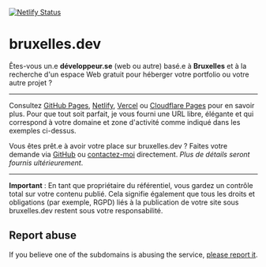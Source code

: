 [![Netlify Status](https://api.netlify.com/api/v1/badges/06d70d7c-98ca-467a-9fff-1286442eaa79/deploy-status)](https://app.netlify.com/sites/bruxelles-dev/deploys)

# bruxelles.dev

Êtes-vous un.e **développeur.se** (web ou autre) basé.e à **Bruxelles** et à la recherche d'un espace Web gratuit pour héberger votre portfolio ou votre autre projet ?

---

Consultez [GitHub Pages](https://shr.wetrafa.xyz/2zcBcwZ), [Netlify](https://shr.wetrafa.xyz/2z0pjd4), [Vercel](https://shr.wetrafa.xyz/3pttiHf) ou [Cloudflare Pages](https://shr.wetrafa.xyz/3u3dfFe) pour en savoir plus. Pour que tout soit parfait, je vous fourni une URL libre, élégante et qui correspond à votre domaine et zone d'activité comme indiqué dans les exemples ci-dessus.

Vous êtes prêt.e à avoir votre place sur bruxelles.dev ? Faites votre demande via [GitHub](https://github.com/jdbruxelles/bruxelles-dev) ou [contactez-moi](https://jose.bruxelles.dev/contact) directement. *Plus de détails seront fournis ultérieurement*.

---
**Important** : En tant que propriétaire du référentiel, vous gardez un contrôle total sur votre contenu publié. Cela signifie également que tous les droits et obligations (par exemple, RGPD) liés à la publication de votre site sous bruxelles.dev restent sous votre responsabilité.

## Report abuse

If you believe one of the subdomains is abusing the service, [please report it](https://github.com/jdbruxelles/bruxelles-dev/issues/new?labels=report-abuse&template=report-abuse.md&title=Report+abuse).

